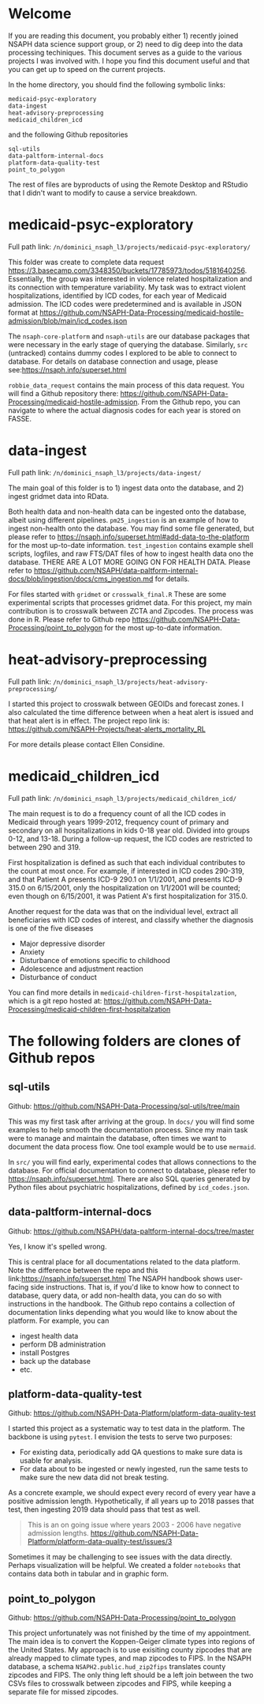 # Welcome
If you are reading this document, you probably either 1) recently joined NSAPH data science support group, or 2) need to dig deep into the data processing techiniques. This document serves as a guide to the various projects I was involved with. I hope you find this document useful and that you can get up to speed on the current projects. 

In the home directory, you should find the following symbolic links:
```
medicaid-psyc-exploratory
data-ingest
heat-advisory-preprocessing
medicaid_children_icd
```
and the following Github repositories
```
sql-utils
data-paltform-internal-docs
platform-data-quality-test
point_to_polygon
```

The rest of files are byproducts of using the Remote Desktop and RStudio that I didn't want to modify to cause a service breakdown.

# medicaid-psyc-exploratory
Full path link: `/n/dominici_nsaph_l3/projects/medicaid-psyc-exploratory/`

This folder was create to complete data request https://3.basecamp.com/3348350/buckets/17785973/todos/5181640256. Essentially, the group was interested in violence related hospitalization and its connection with temperature variability. My task was to extract violent hospitalizations, identified by ICD codes, for each year of Medicaid admission. The ICD codes were predetermined and is available in JSON format at https://github.com/NSAPH-Data-Processing/medicaid-hostile-admission/blob/main/icd_codes.json

The `nsaph-core-platform` and `nsaph-utils` are our database packages that were necessary in the early stage of querying the database. Similarly, `src` (untracked) contains dummy codes I explored to be able to connect to database. For details on database connection and usage, please see:https://nsaph.info/superset.html

`robbie_data_request` contains the main process of this data request. You will find a Github repository there: https://github.com/NSAPH-Data-Processing/medicaid-hostile-admission. From the Github repo, you can navigate to where the actual diagnosis codes for each year is stored on FASSE. 

# data-ingest
Full path link: `/n/dominici_nsaph_l3/projects/data-ingest/`

The main goal of this folder is to 1) ingest data onto the database, and 2) ingest gridmet data into RData. 

Both health data and non-health data can be ingested onto the database, albeit using different pipelines. `pm25_ingestion` is an example of how to ingest non-health onto the database. You may find some file generated, but please refer to https://nsaph.info/superset.html#add-data-to-the-platform for the most up-to-date information. `test_ingestion` contains example shell scripts, logfiles, and raw FTS/DAT files of how to ingest health data ono the database. THERE ARE A LOT MORE GOING ON FOR HEALTH DATA. Please refer to https://github.com/NSAPH/data-paltform-internal-docs/blob/ingestion/docs/cms_ingestion.md for details. 

For files started with `gridmet` or `crosswalk_final.R` These are some experimental scripts that processes gridmet data. For this project, my main contribution is to crosswalk between ZCTA and Zipcodes. The process was done in R. Please refer to Github repo https://github.com/NSAPH-Data-Processing/point_to_polygon for the most up-to-date information.

# heat-advisory-preprocessing
Full path link: `/n/dominici_nsaph_l3/projects/heat-advisory-preprocessing/`

I started this project to crosswalk between GEOIDs and forecast zones. I also calculated the time difference between when a heat alert is issued and that heat alert is in effect. The project repo link is: https://github.com/NSAPH-Projects/heat-alerts_mortality_RL

For more details please contact Ellen Considine.

# medicaid_children_icd
Full path link: `/n/dominici_nsaph_l3/projects/medicaid_children_icd/`

The main request is to do a frequency count of all the ICD codes in Medicaid through years 1999-2012, frequency count of primary and secondary on all hospitalizations in kids 0-18 year old. Divided into groups 0-12, and 13-18. During a follow-up request, the ICD codes are restricted to between 290 and 319. 

First hospitalization is defined as such that each individual contributes to the count at most once. For example, if interested in ICD codes 290-319, and that Patient A presents ICD-9 290.1 on 1/1/2001, and presents ICD-9 315.0 on 6/15/2001, only the hospitalization on 1/1/2001 will be counted; even though on 6/15/2001, it was Patient A's first hospitalization for 315.0.

Another request for the data was that on the individual level, extract all beneficiaries with ICD codes of interest, and classify whether the diagnosis is one of the five diseases 
- Major depressive disorder 
- Anxiety 
- Disturbance of emotions specific to childhood 
- Adolescence and adjustment reaction
- Disturbance of conduct 

You can find more details in `medicaid-children-first-hospitalzation`, which is a git repo hosted at: https://github.com/NSAPH-Data-Processing/medicaid-children-first-hospitalzation


# The following folders are clones of Github repos

## sql-utils
Github: https://github.com/NSAPH-Data-Processing/sql-utils/tree/main

This was my first task after arriving at the group. In `docs/` you will find some examples to help smooth the documentation process. Since my main task were to manage and maintain the database, often times we want to document the data process flow. One tool example would be to use `mermaid`. 

In `src/` you will find early, experimental codes that allows connections to the database. For official documentation to connect to database, please refer to https://nsaph.info/superset.html. There are also SQL queries generated by Python files about psychiatric hospitalizations, defined by `icd_codes.json`. 

## data-paltform-internal-docs
Github: https://github.com/NSAPH/data-paltform-internal-docs/tree/master

Yes, I know it's spelled wrong.

This is central place for all documentations related to the data platform. Note the difference between the repo and this link:https://nsaph.info/superset.html The NSAPH handbook shows user-facing side instructions. That is, if you'd like to know how to connect to database, query data, or add non-health data, you can do so with instructions in the handbook. The Github repo contains a collection of documentation links depending what you would like to know about the platform. For example, you can 

- ingest health data
- perform DB administration
- install Postgres
- back up the database
- etc.

## platform-data-quality-test
Github: https://github.com/NSAPH-Data-Platform/platform-data-quality-test

I started this project as a systematic way to test data in the platform. The backbone is using `pytest`. I envision the tests to serve two purposes: 
- For existing data, periodically add QA questions to make sure data is usable for analysis. 
- For data about to be ingested or newly ingested, run the same tests to make sure the new data did not break testing.

As a concrete example, we should expect every record of every year have a positive admission length. Hypothetically, if all years up to 2018 passes that test, then ingesting 2019 data should pass that test as well.
> This is an on going issue where years 2003 - 2006 have negative admission lengths. https://github.com/NSAPH-Data-Platform/platform-data-quality-test/issues/3

Sometimes it may be challenging to see issues with the data directly. Perhaps visualization will be helpful. We created a folder `notebooks` that contains data both in tabular and in graphic form. 

## point_to_polygon
Github: https://github.com/NSAPH-Data-Processing/point_to_polygon

This project unfortunately was not finished by the time of my appointment. The main idea is to convert the Koppen-Geiger climate types into regions of the United States. My approach is to use exisiting county zipcodes that are already mapped to climate types, and map zipcodes to FIPS. In the NSAPH database, a schema `NSAPH2.public.hud_zip2fips` translates county zipcodes and FIPS. The only thing left should be a left join between the two CSVs files to crosswalk between zipcodes and FIPS, while keeping a separate file for missed zipcodes.


